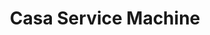 ---
title: "Casa Service Machine"
url: /tilloy-les-mofflaines/casa-service-machine/
shop: Landwirtschaftlich
---